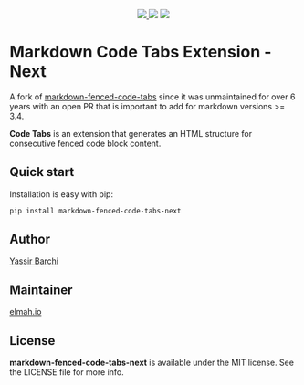 <p align="center">
    <a href="https://pypi.python.org/pypi/markdown-fenced-code-tabs-next">
        <img src="https://img.shields.io/pypi/v/markdown-fenced-code-tabs-next.svg"/>
    </a>
    <img src="https://img.shields.io/pypi/pyversions/markdown-fenced-code-tabs-next.svg"/>
    <img src="https://img.shields.io/pypi/l/markdown-fenced-code-tabs-next.svg"/>
</p>

# Markdown Code Tabs Extension - Next
A fork of [markdown-fenced-code-tabs](https://github.com/yacir/markdown-fenced-code-tabs) since it was unmaintained for over 6 years with an open PR that is important to add for markdown versions >= 3.4.

**Code Tabs** is an extension that generates an HTML structure for consecutive fenced code block content.

## Quick start

Installation is easy with pip:

``` sh
pip install markdown-fenced-code-tabs-next
``` 

## Author 
[Yassir Barchi](http://yassir.fr)

## Maintainer
[elmah.io](https://elmah.io)

## License

**markdown-fenced-code-tabs-next** is available under the MIT license. See the LICENSE file for more info.
